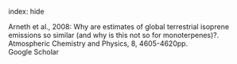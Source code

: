 index: hide

<div class="Citation">

  <div class="Citation-body">
    <div class="Citation-text">Arneth et al., 2008: Why are estimates of global terrestrial isoprene emissions so similar (and why is this not so for monoterpenes)?. <span class="Article-journal">Atmospheric Chemistry and Physics, </span><span class="Article-volume">8, </span>4605-4620pp.</div>
    <div class="Citation-links">
      <div class="CitationLink" data-href="https://scholar.google.com/scholar?q=Why+are+estimates+of+global+terrestrial+isoprene+emissions+so+similar+%28and+why+is+this+not+so+for+monoterpenes%29%3F">
        <div class="CitationLink-icon CitationLink-Scholar"></div>
        <div class="CitationLink-text">Google Scholar</div>
      </div>
    </div>
  </div>
</div>


<div class="Citation-copy">

</div>